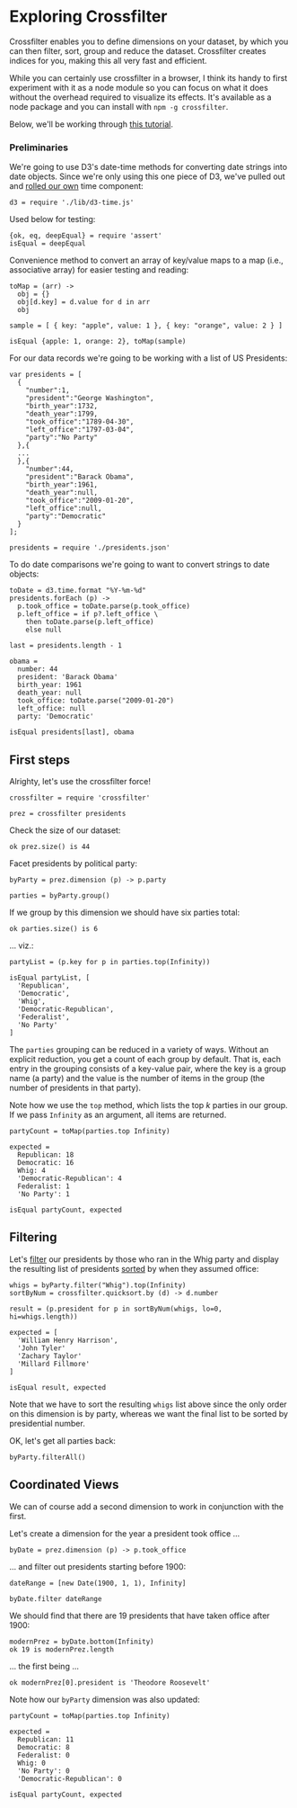 # Exploring Crossfilter

Crossfilter enables you to define dimensions on your dataset, by which you can then filter, sort, group and reduce the dataset. Crossfilter creates indices for you, making this all very fast and efficient.

While you can certainly use crossfilter in a browser, I think its handy to
first experiment with it as a node module so you can focus on what it does
without the overhead required to visualize its effects. It's available as a
node package and you can install with `npm -g crossfilter`.  

Below, we'll be working through [this tutorial](http://eng.wealthfront.com/2012/09/explore-your-multivariate-data-with-crossfilter.html).


### Preliminaries

We're going to use D3's date-time methods for converting date strings into date
objects.  Since we're only using this one piece of D3, we've pulled out and
[rolled our own](http://bl.ocks.org/7393907) time component:

    d3 = require './lib/d3-time.js'

Used below for testing:

    {ok, eq, deepEqual} = require 'assert'
    isEqual = deepEqual

Convenience method to convert an array of key/value maps to a map (i.e.,
associative array) for easier testing and reading:

    toMap = (arr) ->
      obj = {}
      obj[d.key] = d.value for d in arr
      obj

    sample = [ { key: "apple", value: 1 }, { key: "orange", value: 2 } ]

    isEqual {apple: 1, orange: 2}, toMap(sample)

For our data records we're going to be working with a list of US Presidents:

```
var presidents = [
  {
    "number":1,
    "president":"George Washington",
    "birth_year":1732,
    "death_year":1799,
    "took_office":"1789-04-30",
    "left_office":"1797-03-04",
    "party":"No Party"
  },{
  ...
  },{
    "number":44,
    "president":"Barack Obama",
    "birth_year":1961,
    "death_year":null,
    "took_office":"2009-01-20",
    "left_office":null,
    "party":"Democratic"
  }
];
```

    presidents = require './presidents.json'

To do date comparisons we're going to want to convert strings to date objects:

    toDate = d3.time.format "%Y-%m-%d"
    presidents.forEach (p) -> 
      p.took_office = toDate.parse(p.took_office)
      p.left_office = if p?.left_office \
        then toDate.parse(p.left_office) 
        else null

    last = presidents.length - 1

    obama = 
      number: 44
      president: 'Barack Obama'
      birth_year: 1961
      death_year: null
      took_office: toDate.parse("2009-01-20")
      left_office: null
      party: 'Democratic'

    isEqual presidents[last], obama


## First steps

Alrighty, let's use the crossfilter force! 

    crossfilter = require 'crossfilter'

    prez = crossfilter presidents

Check the size of our dataset:

    ok prez.size() is 44

Facet presidents by political party:

    byParty = prez.dimension (p) -> p.party

    parties = byParty.group()

If we group by this dimension we should have six parties total:

    ok parties.size() is 6

... viz.:

    partyList = (p.key for p in parties.top(Infinity))

    isEqual partyList, [ 
      'Republican',
      'Democratic',
      'Whig',
      'Democratic-Republican',
      'Federalist',
      'No Party' 
    ]

The `parties` grouping can be reduced in a variety of ways. Without an
explicit reduction, you get a count of each group by default. That is, each entry in the grouping consists of a key-value pair, where the key is a group name (a party) and the value is the number of items in the group (the number of presidents in that party).

Note how we use the `top` method, which lists the top *k* parties in our group.  If we pass `Infinity` as an argument, all items are returned.

    partyCount = toMap(parties.top Infinity)

    expected = 
      Republican: 18
      Democratic: 16
      Whig: 4
      'Democratic-Republican': 4
      Federalist: 1
      'No Party': 1

    isEqual partyCount, expected


## Filtering

Let's [filter](https://github.com/square/crossfilter/wiki/API-Reference#wiki-dimension_filter) our presidents by those who ran in the Whig party and display the resulting list of presidents [sorted](https://github.com/square/crossfilter/wiki/API-Reference#wiki-quicksort_by) by when they assumed office:

    whigs = byParty.filter("Whig").top(Infinity)
    sortByNum = crossfilter.quicksort.by (d) -> d.number

    result = (p.president for p in sortByNum(whigs, lo=0, hi=whigs.length))

    expected = [ 
      'William Henry Harrison',
      'John Tyler'
      'Zachary Taylor'
      'Millard Fillmore'
    ]

    isEqual result, expected

Note that we have to sort the resulting `whigs` list above since the only order on this dimension is by party, whereas we want the final list to be sorted by
presidential number.

OK, let's get all parties back:

    byParty.filterAll()


## Coordinated Views

We can of course add a second dimension to work in conjunction with the first.

Let's create a dimension for the year a president took office ...

    byDate = prez.dimension (p) -> p.took_office

... and filter out presidents starting before 1900:

    dateRange = [new Date(1900, 1, 1), Infinity]

    byDate.filter dateRange

We should find that there are 19 presidents that have taken office after 1900:

    modernPrez = byDate.bottom(Infinity)
    ok 19 is modernPrez.length

... the first being ...

    ok modernPrez[0].president is 'Theodore Roosevelt'

Note how our `byParty` dimension was also updated: 

    partyCount = toMap(parties.top Infinity)

    expected = 
      Republican: 11
      Democratic: 8
      Federalist: 0
      Whig: 0
      'No Party': 0
      'Democratic-Republican': 0

    isEqual partyCount, expected
